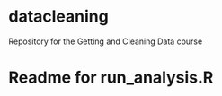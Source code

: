 datacleaning
============

Repository for the Getting and Cleaning Data course

# Readme for run_analysis.R

